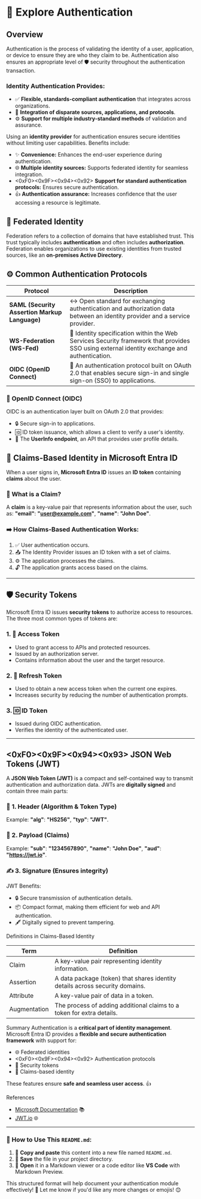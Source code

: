# 🔑 Explore Authentication

## Overview
Authentication is the process of validating the identity of a user, application, or device to ensure they are who they claim to be. Authentication also ensures an appropriate level of 🛡️ security throughout the authentication transaction.

### Identity Authentication Provides:
- ✅ **Flexible, standards-compliant authentication** that integrates across organizations.
- 🔗 **Integration of disparate sources, applications, and protocols**.
- ⚙️ **Support for multiple industry-standard methods** of validation and assurance.

Using an **identity provider** for authentication ensures secure identities without limiting user capabilities. Benefits include:
- ✨ **Convenience:** Enhances the end-user experience during authentication.
- 🌐 **Multiple identity sources:** Supports federated identity for seamless integration.
- <0xF0><0x9F><0x94><0x92> **Support for standard authentication protocols:** Ensures secure authentication.
- 👍 **Authentication assurance:** Increases confidence that the user accessing a resource is legitimate.

## 🤝 Federated Identity
Federation refers to a collection of domains that have established trust. This trust typically includes **authentication** and often includes **authorization**. Federation enables organizations to use existing identities from trusted sources, like an **on-premises Active Directory**.

## ⚙️ Common Authentication Protocols
| Protocol | Description |
|----------|------------|
| **SAML (Security Assertion Markup Language)** | ↔️ Open standard for exchanging authentication and authorization data between an identity provider and a service provider. |
| **WS-Federation (WS-Fed)** | 🔑 Identity specification within the Web Services Security framework that provides SSO using external identity exchange and authentication. |
| **OIDC (OpenID Connect)** | 📱 An authentication protocol built on OAuth 2.0 that enables secure sign-in and single sign-on (SSO) to applications. |

### 📱 OpenID Connect (OIDC)
OIDC is an authentication layer built on OAuth 2.0 that provides:
- 🔒 Secure sign-in to applications.
- 🆔 ID token issuance, which allows a client to verify a user's identity.
- 👤 The **UserInfo endpoint**, an API that provides user profile details.

## 🏢 Claims-Based Identity in Microsoft Entra ID
When a user signs in, **Microsoft Entra ID** issues an **ID token** containing **claims** about the user.

### 🤔 What is a Claim?
A **claim** is a key-value pair that represents information about the user, such as: **"email"**: **"user@example.com"**, **"name"**: **"John Doe"**.

### ➡️ How Claims-Based Authentication Works:
1. ✅ User authentication occurs.
2. 📤 The Identity Provider issues an ID token with a set of claims.
3. ⚙️ The application processes the claims.
4. 🔓 The application grants access based on the claims.

---

## 🛡️ Security Tokens

Microsoft Entra ID issues **security tokens** to authorize access to resources. The three most common types of tokens are:

### 1. 🔑 **Access Token**
- Used to grant access to APIs and protected resources.
- Issued by an authorization server.
- Contains information about the user and the target resource.

### 2. 🔄 **Refresh Token**
- Used to obtain a new access token when the current one expires.
- Increases security by reducing the number of authentication prompts.

### 3. 🆔 **ID Token**
- Issued during OIDC authentication.
- Verifies the identity of the authenticated user.

---

## <0xF0><0x9F><0x94><0x93> JSON Web Tokens (JWT)

A **JSON Web Token (JWT)** is a compact and self-contained way to transmit authentication and authorization data. JWTs are **digitally signed** and contain three main parts:

### 📑 **1. Header (Algorithm & Token Type)**
Example: **"alg"**: **"HS256"**, **"typ"**: **"JWT"**.

### 🧾 2. Payload (Claims)
Example: **"sub"**: **"1234567890"**, **"name"**: **"John Doe"**, **"aud"**: **"https://jwt.io"**.

### ✍️ 3. Signature (Ensures integrity)
JWT Benefits:
- 🔒 Secure transmission of authentication details.
- 📦 Compact format, making them efficient for web and API authentication.
- 🖋️ Digitally signed to prevent tampering.

Definitions in Claims-Based Identity

| Term         | Definition                                                      |
|--------------|-----------------------------------------------------------------|
| Claim        | A key-value pair representing identity information.              |
| Assertion    | A data package (token) that shares identity details across security domains. |
| Attribute    | A key-value pair of data in a token.                            |
| Augmentation | The process of adding additional claims to a token for extra details. |

Summary
Authentication is a **critical part of identity management**.
Microsoft Entra ID provides a **flexible and secure authentication framework** with support for:

- 🌐 Federated identities
- <0xF0><0x9F><0x94><0x92> Authentication protocols
- 🔑 Security tokens
- 🏢 Claims-based identity

These features ensure **safe and seamless user access**. 👍

References
- [Microsoft Documentation](https://learn.microsoft.com/) 📚
- [JWT.io](https://jwt.io/) 🌐

---

### 🚀 How to Use This `README.md`:
1. 📄 **Copy and paste** this content into a new file named `README.md`.
2. 💾 **Save** the file in your project directory.
3. 👀 **Open** it in a Markdown viewer or a code editor like **VS Code** with Markdown Preview.

This structured format will help document your authentication module effectively! 🎉 Let me know if you'd like any more changes or emojis! 😊